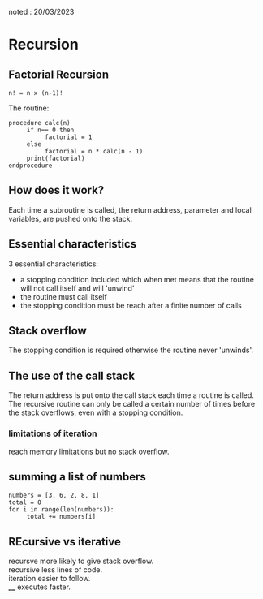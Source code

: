 noted : 20/03/2023

# Recursion

## Factorial Recursion

```
n! = n x (n-1)!
```

The routine:

```
procedure calc(n)
     if n== 0 then
          factorial = 1
     else
          factorial = n * calc(n - 1)
     print(factorial)
endprocedure
```

## How does it work?

Each time a subroutine is called, the return address, parameter and local variables, are pushed onto the stack.

## Essential characteristics

3 essential characteristics:

- a stopping condition included which when met means that the routine will not call itself and will 'unwind'
- the routine must call itself
- the stopping condition must be reach after a finite number of calls

## Stack overflow

The stopping condition is required otherwise the routine never 'unwinds'.

## The use of the call stack

The return address is put onto the call stack each time a routine is called.  
The recursive routine can only be called a certain number of times before the stack overflows, even with a stopping condition.

### limitations of iteration

reach memory limitations but no stack overflow.

## summing a list of numbers

```
numbers = [3, 6, 2, 8, 1]
total = 0
for i in range(len(numbers)):
     total += numbers[i]
```

## REcursive vs iterative

recursve more likely to give stack overflow.  
recursive less lines of code.  
iteration easier to follow.  
**\_\_** executes faster.
